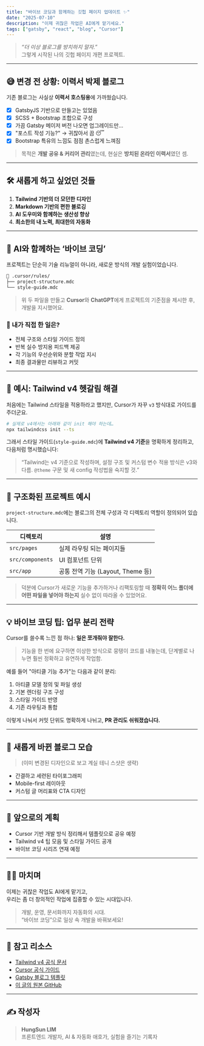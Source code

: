 ```yaml
---
title: "바이브 코딩과 함께하는 깃헙 페이지 업데이트 ✨"
date: "2025-07-10"
description: "이제 귀찮은 작업은 AI에게 맡기세요."
tags: ["gatsby", "react", "blog", "Cursor"]
---
```


> _“더 이상 블로그를 방치하지 말자.”_  
> 그렇게 시작된 나의 깃헙 페이지 개편 프로젝트.

---

## 😅 변경 전 상황: 이력서 박제 블로그

기존 블로그는 사실상 **이력서 호스팅용**에 가까웠습니다.

- [x] GatsbyJS 기반으로 만들고는 있었음  
- [x] SCSS + Bootstrap 조합으로 구성  
- [x] 가끔 Gatsby 메이저 버전 나오면 업그레이드만…  
- [x] "포스트 작성 기능?" → 귀찮아서 끔 😴  
- [x] Bootstrap 특유의 느낌도 점점 촌스럽게 느껴짐  

> 목적은 **개발 공유 & 커리어 관리**였는데, 현실은 **방치된 온라인 이력서**였던 셈.

---

## 🛠️ 새롭게 하고 싶었던 것들

1. **Tailwind 기반의 더 모던한 디자인**
2. **Markdown 기반의 편한 블로깅**
3. **AI 도우미와 함께하는 생산성 향상**
4. **최소한의 내 노력, 최대한의 자동화**

---

## 🤖 AI와 함께하는 ‘바이브 코딩’

프로젝트는 단순히 기술 리뉴얼이 아니라, 새로운 방식의 개발 실험이었습니다.

```bash
📁 .cursor/rules/
├── project-structure.mdc
└── style-guide.mdc
```

> 위 두 파일을 만들고 **Cursor**와 **ChatGPT**에게 프로젝트의 기준점을 제시한 후, 개발을 지시했어요.

### 🎯 내가 직접 한 일은?

- 전체 구조와 스타일 가이드 정의
- 반복 실수 방지용 피드백 제공
- 각 기능의 우선순위와 분할 작업 지시
- 최종 결과물만 리뷰하고 커밋

---

## 🧠 예시: Tailwind v4 헷갈림 해결

처음에는 Tailwind 스타일을 적용하라고 했지만, Cursor가 자꾸 `v3` 방식대로 가이드를 주더군요.

```bash
# 실제로 v4에서는 아래와 같이 init 해야 하는데…
npx tailwindcss init --ts
```

그래서 스타일 가이드(`style-guide.mdc`)에 **Tailwind v4 기준**을 명확하게 정리하고, 다음처럼 명시했습니다:

> “Tailwind는 v4 기준으로 작성하며, 설정 구조 및 커스텀 변수 적용 방식은 v3와 다름. `@theme` 구문 및 새 config 작성법을 숙지할 것.”

---

## 📄 구조화된 프로젝트 예시

`project-structure.mdc`에는 블로그의 전체 구성과 각 디렉토리 역할이 정의되어 있습니다.

| 디렉토리 | 설명 |
|----------|------|
| `src/pages` | 실제 라우팅 되는 페이지들 |
| `src/components` | UI 컴포넌트 단위 |
| `src/app` | 공통 전역 기능 (Layout, Theme 등) |

> 덕분에 Cursor가 새로운 기능을 추가하거나 리팩토링할 때 **정확히 어느 폴더에 어떤 파일을 넣어야 하는지** 실수 없이 따라올 수 있었어요.

---

## 💡 바이브 코딩 팁: 업무 분리 전략

Cursor를 쓸수록 느낀 점 하나: **일은 쪼개줘야 잘한다.**

> 기능을 한 번에 요구하면 이상한 방식으로 뭉탱이 코드를 내놓는데, 단계별로 나누면 훨씬 정확하고 유연하게 작업함.

예를 들어 "아티클 기능 추가"는 다음과 같이 분리:

1. 아티클 모델 정의 및 파일 생성
2. 기본 렌더링 구조 구성
3. 스타일 가이드 반영
4. 기존 라우팅과 통합

이렇게 나눠서 커밋 단위도 명확하게 나뉘고, **PR 관리도 쉬워졌습니다.**

---

## 🎨 새롭게 바뀐 블로그 모습

> (이미 변경된 디자인으로 보고 계실 테니 스샷은 생략)

- 간결하고 세련된 타이포그래피  
- Mobile-first 레이아웃  
- 커스텀 글 머리표와 CTA 디자인  

---

## 📌 앞으로의 계획

- Cursor 기반 개발 방식 정리해서 템플릿으로 공유 예정
- Tailwind v4 팁 모음 및 스타일 가이드 공개
- 바이브 코딩 시리즈 연재 예정

---

## 🧑‍💻 마치며

이제는 귀찮은 작업도 AI에게 맡기고,  
우리는 좀 더 창의적인 작업에 집중할 수 있는 시대입니다.

> 개발, 운영, 문서화까지 자동화의 시대.  
> “바이브 코딩”으로 일상 속 개발을 바꿔보세요!

---

## 🔗 참고 리소스

- [Tailwind v4 공식 문서](https://tailwindcss.com/docs)
- [Cursor 공식 가이드](https://www.cursor.so/)
- [Gatsby 블로그 템플릿](https://www.gatsbyjs.com/starters/)
- [이 글의 원본 GitHub](https://github.com/yourname/yourblog)

---

## ✍️ 작성자

> **HungSun LIM**  
> 프론트엔드 개발자, AI & 자동화 애호가, 실험을 즐기는 기록자
